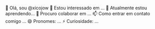 👋 Olá, sou @xicojow
👀 Estou interessado em ...
🌱 Atualmente estou aprendendo...
💞️ Procuro colaborar em ...
📫 Como entrar em contato comigo ...
😄 Pronomes: ...
⚡ Curiosidade: ...

<!---
xicojow/xicojow is a ✨ special ✨ repository because its `README.md` (this file) appears on your GitHub profile.
You can click the Preview link to take a look at your changes.
--->
